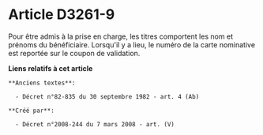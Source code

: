 # Article D3261-9

Pour être admis à la prise en charge, les titres comportent les nom et prénoms du bénéficiaire. Lorsqu'il y a lieu, le numéro
de la carte nominative est reportée sur le coupon de validation.

**Liens relatifs à cet article**

	**Anciens textes**:

	  - Décret n°82-835 du 30 septembre 1982 - art. 4 (Ab)

	**Créé par**:

	  - Décret n°2008-244 du 7 mars 2008 - art. (V)
